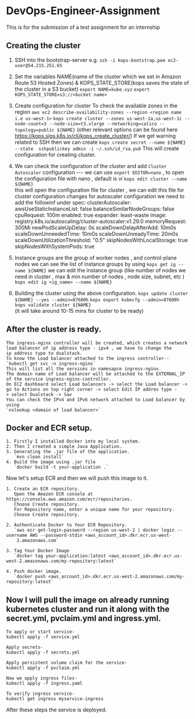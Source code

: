 # DevOps-Engineer-Assignment
This is for the submission of a test assignment for an internship


 ## Creating the cluster
 1. SSH into the bootstrap-server
     e.g. `ssh -i kops-bootstrap.pem ec2-user@54.215.251.65`

 2.  Set the variables NAME(name of the cluster which we set in Amazon Route 53 Hosted Zones) & KOPS_STATE_STORE(kops saves the state of the 
     cluster in a S3 bucket)
    `export NAME=kube.xyz`
    `export KOPS_STATE_STORE=s3://<bucket name>`

3. Create configuration for cluster
   To check the available zones in the region 
   `aws ec2 describe-availability-zones --region <region name i.e us-west-1>`
   `kops create cluster --zones us-west-1a,us-west-1c --node-count=3 --node-size=t3.xlarge --networking=calico --topology=public ${NAME}`
   (other relevant options can be found here https://kops.sigs.k8s.io/cli/kops_create_cluster/)
   If we get warning related to SSH then we can create 
   `kops create secret --name ${NAME}  --state  sshpublickey admin -i ~/.ssh/id_rsa.pub`
   This will create configuration for creating cluster.

4. We can check the configuration of the cluster and add `Cluster Autoscaler` configuration  ---
   we can use `export EDITOR=nano` , to open the configuration file with nano , default is vi
   `kops edit cluster --name ${NAME}`  
   this will open the configuration file for cluster , we can edit this file for cluster configuration changes
   for autoscaler configuration we need to add the followinf under spec:
clusterAutoscaler:
  awsUseStaticInstanceList: false
  balanceSimilarNodeGroups: false
  cpuRequest: 100m
  enabled: true
  expander: least-waste
  image: registry.k8s.io/autoscaling/cluster-autoscaler:v1.29.0
  memoryRequest: 300Mi
  newPodScaleUpDelay: 0s
  scaleDownDelayAfterAdd: 10m0s
  scaleDownUnneededTime: 10m0s
  scaleDownUnreadyTime: 20m0s
  scaleDownUtilizationThreshold: "0.5"
  skipNodesWithLocalStorage: true
  skipNodesWithSystemPods: true

5. Instance groups are the group of worker nodes , and control-plane nodes
   we can see the list of instance groups by using 
   `kops get ig --name ${NAME}`
   we can edit the instance group  (like number of nodes we need in cluster , max & min number of nodes , node size, subnet, etc ) 
   `kops edit ig <ig_name> --name ${NAME}`

6. Building the cluster using the above configuration.
   `kops update cluster ${NAME} --yes --admin=87600h`
   `kops export kubecfg --admin=87600h`
   `kops validate cluster ${NAME}`    
   (it will take around 10-15 mins for cluster to be ready)



## After the cluster is ready.
    The ingress-nginx controller will be created, which creates a network load balancer of ip address type - ipv4 , we have to change the 
    ip address type to dualstack.
    To know the Load balancer attached to the ingress controller--
    `kubectl get svc -n ingress-nginx`   
    This will list all the services in namesapce ingress-nginx. 
    The domain name of Load balancer will be attached to the EXTERNAL_IP of the service ingress-nginx-controller.
    On EC2 dashboard select Load balancers -> select the Load balancer -> go to Actions on top right corner -> select Edit IP addres type - 
    > select Dualstack -> Sav
    You can check the IPv4 and IPv6 network attached to Load balancer by using 
    `nslookup <domain of load balancer>`
## Docker and ECR setup.
    1. Firstly I installed Docker into my local system.
    2. Then I created a simple Java Application.
    3. Generating the .jar file of the application.
       `mvn clean install`
    4. Build the image using .jar file
       `docker build -t your-application .`


  Now let's setup ECR and then we will push this image to it.
  
    1. Create an ECR repository.
       Open the Amazon ECR console at https://console.aws.amazon.com/ecr/repositories.
       Choose Create repository.
       For Repository name, enter a unique name for your repository.
       Choose Create repository.

    2. Authenticate Docker to Your ECR Repository.
       `aws ecr get-login-password --region us-west-2 | docker login --username AWS --password-stdin <aws_account_id>.dkr.ecr.us-west- 
        2.amazonaws.com`

    3. Tag Your Docker Image
       `docker tag your-application:latest <aws_account_id>.dkr.ecr.us-west-2.amazonaws.com/my-repository:latest`

    4. Push docker image.
       `docker push <aws_account_id>.dkr.ecr.us-west-2.amazonaws.com/my-repository:latest`



## Now I will pull the image on already running kubernetes cluster and run it along with the secret.yml, pvclaim.yml and ingress.yml.

    To apply or start service-
    kubectl apply -f service.yml

    Apply secrets-
    kubectl apply -f secrets.yml

    Apply persistent volume claim for the service-
    kubectl apply -f pvclaim.yml

    Now we apply ingress files-
    kubectl apply -f ingress.yaml

    To verify ingress service-
    kubectl get ingress myservice-ingress


After these steps the service is deployed.
